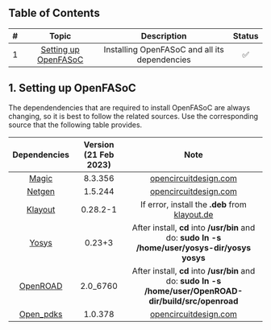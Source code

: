 ## Table of Contents 
| #  |         Topic          |   Description        | Status
|:--:|:-------------------------:|:--------------------:|:-----:|
| 1  | [Setting up OpenFASoC]()      | Installing OpenFASoC and all its dependencies |:white_check_mark:|



## 1. Setting up OpenFASoC

The dependendencies that are required to install OpenFASoC are always changing, so it is best to follow the related sources. Use the corresponding source that the following table provides. 

|  Dependencies | Version (21 Feb 2023) |             Note                    |
|:-------------:|:----------------------:|:-----------------------------------:|
| [Magic](https://github.com/RTimothyEdwards/magic)  |8.3.356| [opencircuitdesign.com](http://opencircuitdesign.com/magic/index.html)|
| [Netgen](https://github.com/RTimothyEdwards/netgen)|1.5.244|[opencircuitdesign.com](http://opencircuitdesign.com/netgen/index.html)|
| [Klayout](https://github.com/KLayout/klayout)|0.28.2-1|If error, install the **.deb** from [klayout.de](https://www.klayout.de/build.html)|
| [Yosys](https://github.com/The-OpenROAD-Project/yosys)|0.23+3|After install, **cd** into **/usr/bin** and do: **sudo ln -s /home/user/yosys-dir/yosys yosys**|
| [OpenROAD](https://github.com/The-OpenROAD-Project/OpenROAD)|2.0_6760|After install, **cd** into **/usr/bin** and do: **sudo ln -s /home/user/OpenROAD-dir/build/src/openroad**|
| [Open_pdks](https://github.com/RTimothyEdwards/open_pdks)|1.0.378|[opencircuitdesign.com](http://opencircuitdesign.com/open_pdks/)|